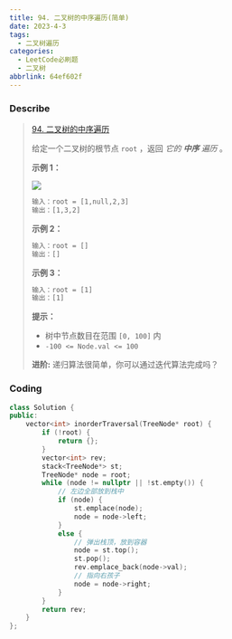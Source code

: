 ```yaml
---
title: 94. 二叉树的中序遍历(简单)
date: 2023-4-3
tags:
  - 二叉树遍历
categories:
  - LeetCode必刷题
  - 二叉树
abbrlink: 64ef602f
---
```


### Describe

> [94. 二叉树的中序遍历](https://leetcode.cn/problems/binary-tree-inorder-traversal/)
>
> 给定一个二叉树的根节点 `root` ，返回 *它的 **中序** 遍历* 。
>
> **示例 1：**
>
> ![](https://s1.vika.cn/space/2023/04/03/fdfe90291b5a4bdbadb1cac798533efc)
>
> ```txt
> 输入：root = [1,null,2,3]
> 输出：[1,3,2]
> ```
>
> **示例 2：**
>
> ```txt
> 输入：root = []
> 输出：[]
> ```
>
> **示例 3：**
>
> ```txt
> 输入：root = [1]
> 输出：[1]
> ```
>
> **提示：**
>
> - 树中节点数目在范围 `[0, 100]` 内
> - `-100 <= Node.val <= 100`
>
> **进阶:** 递归算法很简单，你可以通过迭代算法完成吗？

### Coding

```cpp
class Solution {
public:
    vector<int> inorderTraversal(TreeNode* root) {
        if (!root) {
            return {};
        }
        vector<int> rev;
        stack<TreeNode*> st;
        TreeNode* node = root;
        while (node != nullptr || !st.empty()) {
            // 左边全部放到栈中
            if (node) {
                st.emplace(node);
                node = node->left;
            }
            else {
                // 弹出栈顶，放到容器
                node = st.top();
                st.pop();
                rev.emplace_back(node->val);
                // 指向右孩子
                node = node->right;
            }
        }
        return rev;
    }
};
```

